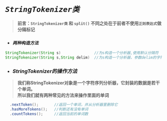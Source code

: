 # **_`StringTokenizer类`_**

>**前言：`StringTokenizer类` 和 `split()` 不同之处在于前者不使用`正则表达式`做分隔标记**

- ### **_`两种构造方法`_**
```java
StringTokenizer(String s)               //为s构造一个分析器,使用默认分隔符 
StringTokenizer(String s,String delim)  //为s构造一个分析器，参数delim的字符的 任意排列 作为分隔标记
```
- ### **_StringTokenizer的操作方法_**

>**我们称StringTokenizer对象是一个字符序列分析器，它封装的数据是若干个单词。<br>所以我们就有两种常见的方法来操作里面的单词**

```java
  .nextToken();       //返回一个单词，并从分析器里删除它
  .hasMoreTokens();   //判断还有没有单词
  .countTokens();     //返回当前的单词数
```



